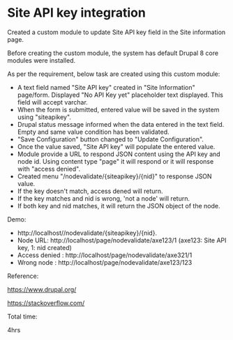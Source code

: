 # Site API key integration

Created a custom module to update Site API key field in the Site information page.

Before creating the custom module, the system has default Drupal 8 core modules were installed.

As per the requirement, below task are created using this custom module:

* A text field named "Site API key" created in "Site Information" page/form. Displayed "No API Key yet" placeholder text displayed. This field will accept varchar.
* When the form is submitted, entered value will be saved in the system using "siteapikey".
* Drupal status message informed when the data entered in the text field. Empty and same value condition has been validated.
* "Save Configuration" button changed to "Update Configuration".
* Once the value saved, "Site API key" will populate the entered value.
* Module provide a URL to respond JSON content using the API key and node id. Using content type "page" it will respond or it will response with "access denied".
* Created menu "/nodevalidate/{siteapikey}/{nid}" to response JSON value.
* If the key doesn't match, access dened will return.
* If the key matches and nid is wrong, 'not a node' will return.
* If both key and nid matches, it will return the JSON object of the node.

Demo:

* http://localhost/<foldername>/nodevalidate/{siteapikey}/{nid}.
* Node URL: http://localhost/page/nodevalidate/axe123/1 (axe123: Site API key, 1: nid created)
* Access denied : http://localhost/page/nodevalidate/axe321/1
* Wrong node : http://localhost/page/nodevalidate/axe123/123

Reference:

https://www.drupal.org/

https://stackoverflow.com/

Total time:

4hrs
